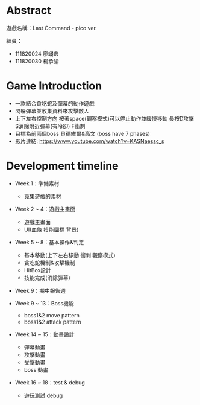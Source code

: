 # Abstract

遊戲名稱：Last Command - pico ver.

組員：

- 111820024 廖翊宏
- 111820030 楊承諭

# Game Introduction

- 一款結合貪吃蛇及彈幕的動作遊戲
- 閃躲彈幕並收集資料來攻擊敵人
- 上下左右控制方向 按著space(觀察模式)可以停止動作並緩慢移動 長按D攻擊 S消除附近彈幕(有冷卻) F衝刺
- 目標為前兩個boss 貝德維爾&高文 (boss have 7 phases)
- 影片連結: https://www.youtube.com/watch?v=KASNaessc_s

# Development timeline

- Week 1：準備素材
    - 蒐集遊戲的素材

- Week 2 ~ 4：遊戲主畫面
    - 遊戲主畫面
    - UI(血條 技能圖標 背景)

- Week 5 ~ 8：基本操作&判定
    - 基本移動(上下左右移動 衝刺 觀察模式)
    - 貪吃蛇機制&攻擊機制
    - HitBox設計
    - 技能完成(消除彈幕)

- Week 9：期中報告週

- Week 9 ~ 13：Boss機能
    - boss1&2 move pattern
    - boss1&2 attack pattern

- Week 14 ~ 15：動畫設計
    - 彈幕動畫
    - 攻擊動畫
    - 受擊動畫
    - boss 動畫

- Week 16 ~ 18：test & debug
    - 遊玩測試 debug